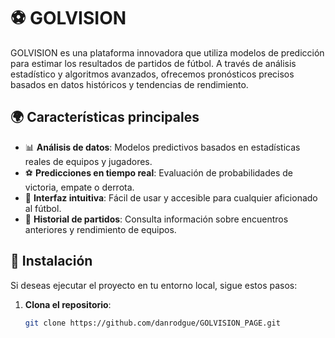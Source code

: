 # ⚽ GOLVISION

GOLVISION es una plataforma innovadora que utiliza modelos de predicción para estimar los resultados de partidos de fútbol. A través de análisis estadístico y algoritmos avanzados, ofrecemos pronósticos precisos basados en datos históricos y tendencias de rendimiento.

## 🌍 Características principales

- 📊 **Análisis de datos**: Modelos predictivos basados en estadísticas reales de equipos y jugadores.
- ⚽ **Predicciones en tiempo real**: Evaluación de probabilidades de victoria, empate o derrota.
- 🔎 **Interfaz intuitiva**: Fácil de usar y accesible para cualquier aficionado al fútbol.
- 📅 **Historial de partidos**: Consulta información sobre encuentros anteriores y rendimiento de equipos.

## 🚀 Instalación

Si deseas ejecutar el proyecto en tu entorno local, sigue estos pasos:

1. **Clona el repositorio**:
   ```bash
   git clone https://github.com/danrodgue/GOLVISION_PAGE.git
